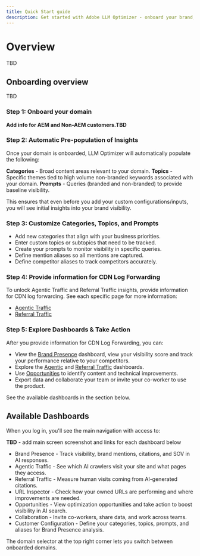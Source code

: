 ```yaml
---
title: Quick Start guide
description: Get started with Adobe LLM Optimizer - onboard your brand, unlock AI visibility insights, and explore dashboards to boost search performance..
---
```


# Overview

TBD

## Onboarding overview

TBD

### Step 1: Onboard your domain

**Add info for AEM and Non-AEM customers.TBD**

### Step 2: Automatic Pre-population of Insights

Once your domain is onboarded, LLM Optimizer will automatically populate the following:

**Categories** - Broad content areas relevant to your domain.
**Topics** - Specific themes tied to high volume non-branded keywords associated with your domain.
**Prompts** - Queries (branded and non-branded) to provide baseline visibility.

This ensures that even before you add your custom configurations/inputs, you will see initial insights into your brand visibility.

### Step 3: Customize Categories, Topics, and Prompts

* Add new categories that align with your business priorities.
* Enter custom topics or subtopics that need to be tracked.
* Create your prompts to monitor visibility in specific queries.
* Define mention aliases so all mentions are captured.
* Define competitor aliases to track competitors accurately.

### Step 4: Provide information for CDN Log Forwarding

To unlock Agentic Traffic and Referral Traffic insights, provide information for CDN log forwarding. See each specific page for more information:

* [Agentic Traffic](/help/dashboards/agentic-traffic.md)
* [Referral Traffic](/help/dashboards/referral-traffic.md)

### Step 5: Explore Dashboards & Take Action

After you provide information for CDN Log Forwarding, you can:

* View the [Brand Presence](/help/dashboards/brand-presence.md) dashboard, view your visibility score and track your performance relative to your competitors.
* Explore the [Agentic](/help/dashboards/agentic-traffic.md) and [Referral Traffic](/help/dashboards/referral-traffic.md) dashboards.
* Use [Opportunities](/help/dashboards/opportunities.md) to identify content and technical improvements.
* Export data and collaborate your team or invite your co-worker to use the product.

See the available dashboards in the section below.

## Available Dashboards

When you log in, you'll see the main navigation with access to:

**TBD** - add main screen screenshot and links for each dashboard below

* Brand Presence - Track visibility, brand mentions, citations, and SOV in AI responses.
* Agentic Traffic - See which AI crawlers visit your site and what pages they access.
* Referral Traffic - Measure human visits coming from AI-generated citations.
* URL Inspector - Check how your owned URLs are performing and where improvements are needed.
* Opportunities - View optimization opportunities and take action to boost visibility in AI search.
* Collaboration - Invite co-workers, share data, and work across teams.
* Customer Configuration - Define your categories, topics, prompts, and aliases for Brand Presence analysis.

The domain selector at the top right corner lets you switch between onboarded domains.
